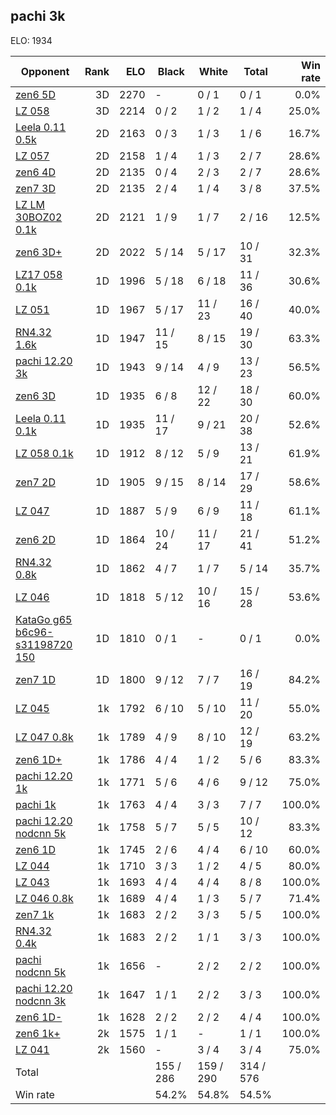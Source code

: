 ## pachi 3k ##

ELO: 1934

Opponent | Rank | ELO | Black | White | Total | Win rate
---------|-----:|----:|-------|-------|-------|-------:
[zen6 5D](zen6%205D.md) | 3D | 2270 | - | 0 / 1 | 0 / 1 | 0.0%
[LZ 058](LZ%20058.md) | 3D | 2214 | 0 / 2 | 1 / 2 | 1 / 4 | 25.0%
[Leela 0.11 0.5k](Leela%200.11%200.5k.md) | 2D | 2163 | 0 / 3 | 1 / 3 | 1 / 6 | 16.7%
[LZ 057](LZ%20057.md) | 2D | 2158 | 1 / 4 | 1 / 3 | 2 / 7 | 28.6%
[zen6 4D](zen6%204D.md) | 2D | 2135 | 0 / 4 | 2 / 3 | 2 / 7 | 28.6%
[zen7 3D](zen7%203D.md) | 2D | 2135 | 2 / 4 | 1 / 4 | 3 / 8 | 37.5%
[LZ LM 30BOZ02 0.1k](LZ%20LM%2030BOZ02%200.1k.md) | 2D | 2121 | 1 / 9 | 1 / 7 | 2 / 16 | 12.5%
[zen6 3D+](zen6%203D+.md) | 2D | 2022 | 5 / 14 | 5 / 17 | 10 / 31 | 32.3%
[LZ17 058 0.1k](LZ17%20058%200.1k.md) | 1D | 1996 | 5 / 18 | 6 / 18 | 11 / 36 | 30.6%
[LZ 051](LZ%20051.md) | 1D | 1967 | 5 / 17 | 11 / 23 | 16 / 40 | 40.0%
[RN4.32 1.6k](RN4.32%201.6k.md) | 1D | 1947 | 11 / 15 | 8 / 15 | 19 / 30 | 63.3%
[pachi 12.20 3k](pachi%2012.20%203k.md) | 1D | 1943 | 9 / 14 | 4 / 9 | 13 / 23 | 56.5%
[zen6 3D](zen6%203D.md) | 1D | 1935 | 6 / 8 | 12 / 22 | 18 / 30 | 60.0%
[Leela 0.11 0.1k](Leela%200.11%200.1k.md) | 1D | 1935 | 11 / 17 | 9 / 21 | 20 / 38 | 52.6%
[LZ 058 0.1k](LZ%20058%200.1k.md) | 1D | 1912 | 8 / 12 | 5 / 9 | 13 / 21 | 61.9%
[zen7 2D](zen7%202D.md) | 1D | 1905 | 9 / 15 | 8 / 14 | 17 / 29 | 58.6%
[LZ 047](LZ%20047.md) | 1D | 1887 | 5 / 9 | 6 / 9 | 11 / 18 | 61.1%
[zen6 2D](zen6%202D.md) | 1D | 1864 | 10 / 24 | 11 / 17 | 21 / 41 | 51.2%
[RN4.32 0.8k](RN4.32%200.8k.md) | 1D | 1862 | 4 / 7 | 1 / 7 | 5 / 14 | 35.7%
[LZ 046](LZ%20046.md) | 1D | 1818 | 5 / 12 | 10 / 16 | 15 / 28 | 53.6%
[KataGo g65 b6c96-s31198720 150](KataGo%20g65%20b6c96-s31198720%20150.md) | 1D | 1810 | 0 / 1 | - | 0 / 1 | 0.0%
[zen7 1D](zen7%201D.md) | 1D | 1800 | 9 / 12 | 7 / 7 | 16 / 19 | 84.2%
[LZ 045](LZ%20045.md) | 1k | 1792 | 6 / 10 | 5 / 10 | 11 / 20 | 55.0%
[LZ 047 0.8k](LZ%20047%200.8k.md) | 1k | 1789 | 4 / 9 | 8 / 10 | 12 / 19 | 63.2%
[zen6 1D+](zen6%201D+.md) | 1k | 1786 | 4 / 4 | 1 / 2 | 5 / 6 | 83.3%
[pachi 12.20 1k](pachi%2012.20%201k.md) | 1k | 1771 | 5 / 6 | 4 / 6 | 9 / 12 | 75.0%
[pachi 1k](pachi%201k.md) | 1k | 1763 | 4 / 4 | 3 / 3 | 7 / 7 | 100.0%
[pachi 12.20 nodcnn 5k](pachi%2012.20%20nodcnn%205k.md) | 1k | 1758 | 5 / 7 | 5 / 5 | 10 / 12 | 83.3%
[zen6 1D](zen6%201D.md) | 1k | 1745 | 2 / 6 | 4 / 4 | 6 / 10 | 60.0%
[LZ 044](LZ%20044.md) | 1k | 1710 | 3 / 3 | 1 / 2 | 4 / 5 | 80.0%
[LZ 043](LZ%20043.md) | 1k | 1693 | 4 / 4 | 4 / 4 | 8 / 8 | 100.0%
[LZ 046 0.8k](LZ%20046%200.8k.md) | 1k | 1689 | 4 / 4 | 1 / 3 | 5 / 7 | 71.4%
[zen7 1k](zen7%201k.md) | 1k | 1683 | 2 / 2 | 3 / 3 | 5 / 5 | 100.0%
[RN4.32 0.4k](RN4.32%200.4k.md) | 1k | 1683 | 2 / 2 | 1 / 1 | 3 / 3 | 100.0%
[pachi nodcnn 5k](pachi%20nodcnn%205k.md) | 1k | 1656 | - | 2 / 2 | 2 / 2 | 100.0%
[pachi 12.20 nodcnn 3k](pachi%2012.20%20nodcnn%203k.md) | 1k | 1647 | 1 / 1 | 2 / 2 | 3 / 3 | 100.0%
[zen6 1D-](zen6%201D-.md) | 1k | 1628 | 2 / 2 | 2 / 2 | 4 / 4 | 100.0%
[zen6 1k+](zen6%201k+.md) | 2k | 1575 | 1 / 1 | - | 1 / 1 | 100.0%
[LZ 041](LZ%20041.md) | 2k | 1560 | - | 3 / 4 | 3 / 4 | 75.0%
Total | | | 155 / 286 | 159 / 290 | 314 / 576 | 
Win rate| | | 54.2% | 54.8% | 54.5% | 

